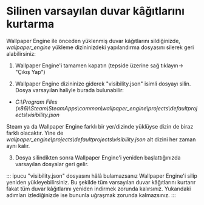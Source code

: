 # Silinen varsayılan duvar kâğıtlarını kurtarma

Wallpaper Engine ile önceden yüklenmiş duvar kâğıtlarını sildiğinizde, *wallpaper_engine* yükleme dizininizdeki yapılandırma dosyasını silerek geri alabilirsiniz:

1. Wallpaper Engine'i tamamen kapatın (tepside üzerine sağ tıklayın-> "Çıkış Yap")

2. Wallpaper Engine dizininize giderek "visibility.json" isimli dosyayı silin. Dosya varsayılan haliyle burada bulunabilir:

* *C:\Program Files (x86)\Steam\SteamApps\common\wallpaper_engine\projects\defaultprojects\visibility.json*

Steam ya da Wallpaper Engine farklı bir yer/dizinde yüklüyse dizin de biraz farklı olacaktır. Yine de *wallpaper_engine\projects\defaultprojects\visibility.json* alt dizini her zaman aynı kalır.

3. Dosya silindikten sonra Wallpaper Engine'i yeniden başlattığınızda varsayılan dosyalar geri gelir.

::: ipucu "visibility.json" dosyasını hâlâ bulamazsanız Wallpaper Engine'i silip yeniden yükleyebilirsiniz. Bu şekilde tüm varsayılan duvar kâğıtlarını kurtarır fakat tüm duvar kâğıtlarını yeniden indirmek zorunda kalırsınız. Yukarıdaki adımları izlediğinizde ise bununla uğraşmak zorunda kalmazsınız. :::
